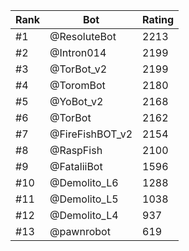 Rank|Bot|Rating
---|---|---
#1|@ResoluteBot|2213
#2|@Intron014|2199
#3|@TorBot_v2|2199
#4|@ToromBot|2180
#5|@YoBot_v2|2168
#6|@TorBot|2162
#7|@FireFishBOT_v2|2154
#8|@RaspFish|2100
#9|@FataliiBot|1596
#10|@Demolito_L6|1288
#11|@Demolito_L5|1038
#12|@Demolito_L4|937
#13|@pawnrobot|619
